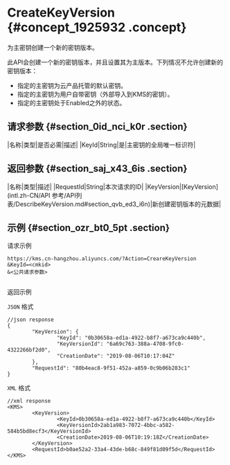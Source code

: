 # CreateKeyVersion {#concept_1925932 .concept}

为主密钥创建一个新的密钥版本。

此API会创建一个新的密钥版本，并且设置其为主版本。下列情况不允许创建新的密钥版本：

-   指定的主密钥为云产品托管的默认密钥。
-   指定的主密钥为用户自带密钥（外部导入到KMS的密钥）。
-   指定的主密钥处于Enabled之外的状态。

## 请求参数 {#section_0id_nci_k0r .section}

|名称|类型|是否必需|描述|
|KeyId|String|是|主密钥的全局唯一标识符|

## 返回参数 {#section_saj_x43_6is .section}

|名称|类型|描述|
|RequestId|String|本次请求的ID|
|KeyVersion|[KeyVersion](intl.zh-CN/API 参考/API列表/DescribeKeyVersion.md#section_qvb_ed3_i6n)|新创建密钥版本的元数据|

## 示例 {#section_ozr_bt0_5pt .section}

请求示例

``` {#codeblock_h72_xna_ctx}
https://kms.cn-hangzhou.aliyuncs.com/?Action=CreareKeyVersion
&KeyId=<cmkid>
&<公共请求参数>
			
```

返回示例

`JSON` 格式

``` {#codeblock_sg4_0dc_4yi}
//json response
{
        "KeyVersion": {
                "KeyId": "0b30658a-ed1a-4922-b8f7-a673ca9c440b",
                "KeyVersionId": "6a69c763-388a-4708-9fc0-4322266bf2d0",
                "CreationDate": "2019-08-06T10:17:04Z"
        },
        "RequestId": "80b4eac8-9f51-452a-a859-0c9b06b283c1"
}
```

`XML` 格式

``` {#codeblock_oz8_xxr_bbo}
//xml response
<KMS>
        <KeyVersion>
                <KeyId>0b30658a-ed1a-4922-b8f7-a673ca9c440b</KeyId>
                <KeyVersionId>2ab1a983-7072-4bbc-a582-584b5bd8ecf3</KeyVersionId>
                <CreationDate>2019-08-06T10:19:18Z</CreationDate>
        </KeyVersion>
        <RequestId>b0ae52a2-33a4-43de-b68c-849f81d09f5d</RequestId>
</KMS>
```

